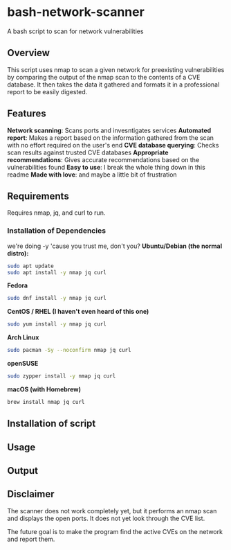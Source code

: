 # bash-network-scanner

A bash script to scan for network vulnerabilities

## Overview

This script uses nmap to scan a given network for preexisting vulnerabilities by comparing the output of the nmap scan to the contents of a CVE database. It then takes the data it gathered and formats it in a professional report to be easily digested. 

## Features

**Network scanning**: Scans ports and invesntigates services
**Automated report**: Makes a report based on the information gathered from the scan with no effort required on the user's end
**CVE database querying**: Checks scan results against trusted CVE databases
**Appropriate recommendations**: Gives accurate recommendations based on the vulnerabilities found
**Easy to use**: I break the whole thing down in this readme
**Made with love**: and maybe a little bit of frustration 

## Requirements
Requires nmap, jq, and curl to run.

### Installation of Dependencies

we're doing -y 'cause you trust me, don't you?
**Ubuntu/Debian (the normal distro):**
```bash
sudo apt update
sudo apt install -y nmap jq curl
```

**Fedora**
```bash
sudo dnf install -y nmap jq curl
```

**CentOS / RHEL (I haven't even heard of this one)**
```bash
sudo yum install -y nmap jq curl
```

**Arch Linux**
```bash
sudo pacman -Sy --noconfirm nmap jq curl
```

**openSUSE**
```bash
sudo zypper install -y nmap jq curl
```

**macOS (with Homebrew)**
```bash
brew install nmap jq curl
```

## Installation of script

## Usage

## Output

## Disclaimer


The scanner does not work completely yet, but it performs an nmap scan and displays the open ports. It does not yet look through the CVE list. 

The future goal is to make the program find the active CVEs on the network and report them. 

